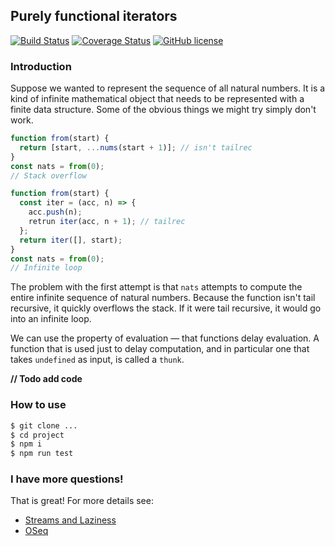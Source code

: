 ## Purely functional iterators

[![Build Status](https://travis-ci.org/mapogolions/sequence.svg?branch=master)](https://travis-ci.org/mapogolions/sequence) [![Coverage Status](https://coveralls.io/repos/github/mapogolions/sequence/badge.svg?branch=master)](https://coveralls.io/github/mapogolions/sequence?branch=master) [![GitHub license](https://img.shields.io/github/license/Naereen/StrapDown.js.svg)](./LICENSE.txt)


### Introduction

Suppose we wanted to represent the sequence of all natural numbers. It is a kind of infinite mathematical object that needs to be represented with a finite data structure.
Some of the obvious things we might try simply don't work.

```javascript
function from(start) {
  return [start, ...nums(start + 1)]; // isn't tailrec
}
const nats = from(0);
// Stack overflow
```

```javascript
function from(start) {
  const iter = (acc, n) => {
    acc.push(n);
    retrun iter(acc, n + 1); // tailrec
  };
  return iter([], start);
}
const nats = from(0);
// Infinite loop
```

The problem with the first attempt is that `nats` attempts to compute the entire infinite sequence of natural numbers. Because the function isn't tail recursive, it quickly overflows the stack. If it were tail recursive, it would go into an infinite loop.

We can use the property of evaluation — that functions delay evaluation. A function that is used just to delay computation, and in particular one that takes `undefined` as input, is called a `thunk`.

**// Todo add code**


### How to use

```sh
$ git clone ...
$ cd project
$ npm i
$ npm run test
```

### I have more questions!

That is great! For more details see:
  * [Streams and Laziness](https://www.cs.cornell.edu/courses/cs3110/2018sp/l/12-streams/notes.html)
  * [OSeq](https://github.com/c-cube/oseq/tree/master)

